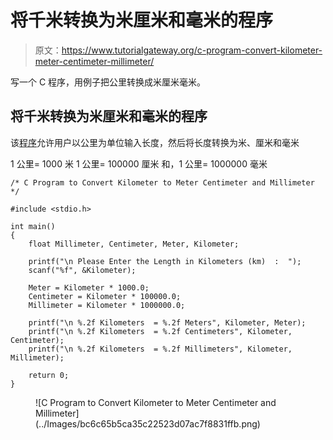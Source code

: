 # 将千米转换为米厘米和毫米的程序

> 原文：<https://www.tutorialgateway.org/c-program-convert-kilometer-meter-centimeter-millimeter/>

写一个 C 程序，用例子把公里转换成米厘米毫米。

## 将千米转换为米厘米和毫米的程序

该[程序](https://www.tutorialgateway.org/c-programming-examples/)允许用户以公里为单位输入长度，然后将长度转换为米、厘米和毫米

1 公里= 1000 米
1 公里= 100000 厘米
和，1 公里= 1000000 毫米

```
/* C Program to Convert Kilometer to Meter Centimeter and Millimeter */

#include <stdio.h>

int main()
{
  	float Millimeter, Centimeter, Meter, Kilometer;

 	printf("\n Please Enter the Length in Kilometers (km)  :  ");
  	scanf("%f", &Kilometer);

  	Meter = Kilometer * 1000.0;
  	Centimeter = Kilometer * 100000.0; 	
  	Millimeter = Kilometer * 1000000.0; 	

    printf("\n %.2f Kilometers  = %.2f Meters", Kilometer, Meter);
    printf("\n %.2f Kilometers  = %.2f Centimeters", Kilometer, Centimeter);
    printf("\n %.2f Kilometers  = %.2f Millimeters", Kilometer, Millimeter);

   	return 0;
}
```

<figure class="wp-block-image">![C Program to Convert Kilometer to Meter Centimeter and Millimeter](../Images/bc6c65b5ca35c22523d07ac7f8831ffb.png)</figure>